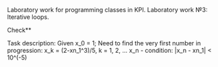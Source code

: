 Laboratory work for programming classes in KPI.
Laboratory work №3: Iterative loops.

Check**


Task description:
    Given x_0 = 1; Need to find the very first number in progression: x_k = (2-xn_1^3)/5,  k = 1, 2, ...
    x_n - condition: |x_n - xn_1| < 10^(-5)
